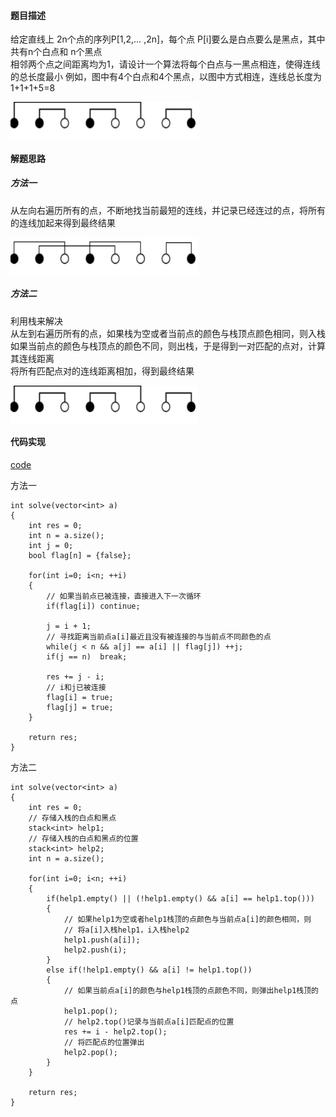 #### 题目描述
给定直线上 2n个点的序列P[1,2,… ,2n]，每个点 P[i]要么是白点要么是黑点，其中共有n个白点和 n个黑点  
相邻两个点之间距离均为1，请设计一个算法将每个白点与一黑点相连，使得连线的总长度最小  例如，图中有4个白点和4个黑点，以图中方式相连，连线总长度为1+1+1+5=8  

<img src="/Assets/mini_length_greedy.png" width="300" height="60" align="center">

#### 解题思路
##### 方法一  
从左向右遍历所有的点，不断地找当前最短的连线，并记录已经连过的点，将所有的连线加起来得到最终结果  

<img src="/Assets/mini_length_greedy_1.png" width="300" height="60" align="center">

##### 方法二  
利用栈来解决  
从左到右遍历所有的点，如果栈为空或者当前点的颜色与栈顶点颜色相同，则入栈  
如果当前点的颜色与栈顶点的颜色不同，则出栈，于是得到一对匹配的点对，计算其连线距离  
将所有匹配点对的连线距离相加，得到最终结果  

<img src="/Assets/mini_length_greedy.png" width="300" height="60" align="center">

#### 代码实现

[code](/GreedyAlgorithm/mini_length.cpp)  

方法一
```
int solve(vector<int> a)
{
	int res = 0;
	int n = a.size();
	int j = 0;
	bool flag[n] = {false};

	for(int i=0; i<n; ++i)
	{
		// 如果当前点已被连接，直接进入下一次循环
		if(flag[i])	continue;

		j = i + 1;
		// 寻找距离当前点a[i]最近且没有被连接的与当前点不同颜色的点
		while(j < n && a[j] == a[i] || flag[j])	++j;
		if(j == n)	break;

		res += j - i;
		// i和j已被连接
		flag[i] = true;
		flag[j] = true;
	}
	
	return res;
}
```
方法二
```
int solve(vector<int> a)
{
	int res = 0;
	// 存储入栈的白点和黑点
	stack<int> help1;
	// 存储入栈的白点和黑点的位置
	stack<int> help2;
	int n = a.size();

	for(int i=0; i<n; ++i)
	{
		if(help1.empty() || (!help1.empty() && a[i] == help1.top()))
		{
			// 如果help1为空或者help1栈顶的点颜色与当前点a[i]的颜色相同，则
			// 将a[i]入栈help1，i入栈help2
			help1.push(a[i]);
			help2.push(i);
		}
		else if(!help1.empty() && a[i] != help1.top())
		{
			// 如果当前点a[i]的颜色与help1栈顶的点颜色不同，则弹出help1栈顶的点
			help1.pop();
			// help2.top()记录与当前点a[i]匹配点的位置
			res += i - help2.top();
			// 将匹配点的位置弹出
			help2.pop();
		}
	}

	return res;
}
```